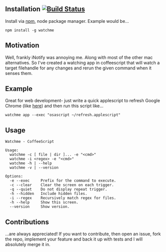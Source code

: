 ## Installation [![Build Status](https://travis-ci.org/LawrenceJones/watchme.svg?branch=master)](https://travis-ci.org/LawrenceJones/watchme)

Install via [npm](https://npmjs.org/), node package manager. Example
would be...

    npm install -g watchme

## Motivation

Well, frankly iNotify was annoying me. Along with most of the other
mac alternatives. So I've created a watching app in coffeescript that
will watch a target filehandle for any changes and rerun the given
command when it senses them.

## Example

Great for web development- just write a quick applescript to refresh
Google Chrome (like [here](https://gist.github.com/LawrenceJones/8906909))
and then run this script like...

    watchme app --exec "osascript ~/refresh.applescript"

## Usage

    Watchme - CoffeeScript
    
    Usage:
      watchme -c [ file | dir ]... -e "<cmd>"
      watchme -i <regex> -e "<cmd>"
      watchme -h | --help
      watchme -v | --version
    
    Options:
      -e --exec     Prefix for the command to execute.
      -c --clear    Clear the screen on each trigger.
      -q --quiet    Do not display repeat trigger.
      -h --hidden   Include hidden files.
      -i --regex    Recursively match regex for files.
      -h --help     Show this screen.
      --version     Show version.


## Contributions

...are always appreciated! If you want to contribute, then open an issue,
fork the repo, implement your feature and back it up with tests and I will
absolutely merge it in.
